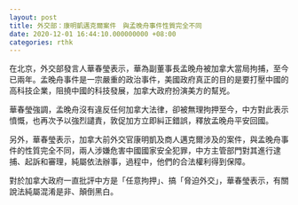 ```yaml
---
layout: post
title: 外交部：康明凱邁克爾案件　與孟晚舟事件性質完全不同
date: 2020-12-01 16:44:10.000000000 +08:00
categories: rthk
---
```


在北京，外交部發言人華春瑩表示，華為副董事長孟晚舟被加拿大當局拘捕，至今已兩年。孟晚舟事件是一宗嚴重的政治事件，美國政府真正的目的是要打壓中國的高科技企業，阻撓中國的科技發展，加拿大政府扮演美方的幫兇。

華春瑩強調，孟晚舟沒有違反任何加拿大法律，卻被無理拘押至今，中方對此表示憤慨，也再次予以強烈譴責，敦促加方立即糾正錯誤，釋放孟晚舟平安回國。

另外，華春瑩表示，加拿大前外交官康明凱及商人邁克爾涉及的案件，與孟晚舟事件的性質完全不同，兩人涉嫌危害中國國家安全犯罪，中方主管部門對其進行逮捕、起訴和審理，純屬依法辦事，過程中，他們的合法權利得到保障。

對於加拿大政府一直批評中方是「任意拘押」、搞「脅迫外交」，華春瑩表示，有關說法純屬混淆是非、顛倒黑白。
